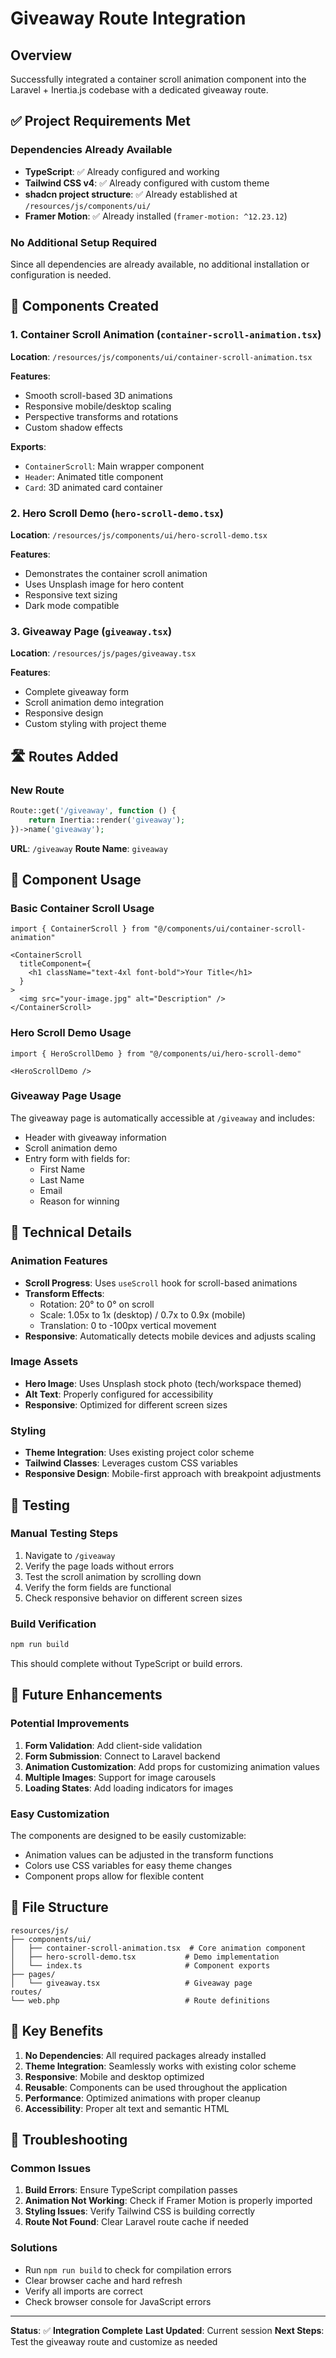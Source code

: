 # Giveaway Route Integration

## Overview
Successfully integrated a container scroll animation component into the Laravel + Inertia.js codebase with a dedicated giveaway route.

## ✅ Project Requirements Met

### Dependencies Already Available
- **TypeScript**: ✅ Already configured and working
- **Tailwind CSS v4**: ✅ Already configured with custom theme
- **shadcn project structure**: ✅ Already established at `/resources/js/components/ui/`
- **Framer Motion**: ✅ Already installed (`framer-motion: ^12.23.12`)

### No Additional Setup Required
Since all dependencies are already available, no additional installation or configuration is needed.

## 🚀 Components Created

### 1. Container Scroll Animation (`container-scroll-animation.tsx`)
**Location**: `/resources/js/components/ui/container-scroll-animation.tsx`

**Features**:
- Smooth scroll-based 3D animations
- Responsive mobile/desktop scaling
- Perspective transforms and rotations
- Custom shadow effects

**Exports**:
- `ContainerScroll`: Main wrapper component
- `Header`: Animated title component
- `Card`: 3D animated card container

### 2. Hero Scroll Demo (`hero-scroll-demo.tsx`)
**Location**: `/resources/js/components/ui/hero-scroll-demo.tsx`

**Features**:
- Demonstrates the container scroll animation
- Uses Unsplash image for hero content
- Responsive text sizing
- Dark mode compatible

### 3. Giveaway Page (`giveaway.tsx`)
**Location**: `/resources/js/pages/giveaway.tsx`

**Features**:
- Complete giveaway form
- Scroll animation demo integration
- Responsive design
- Custom styling with project theme

## 🛣️ Routes Added

### New Route
```php
Route::get('/giveaway', function () {
    return Inertia::render('giveaway');
})->name('giveaway');
```

**URL**: `/giveaway`
**Route Name**: `giveaway`

## 🎨 Component Usage

### Basic Container Scroll Usage
```tsx
import { ContainerScroll } from "@/components/ui/container-scroll-animation"

<ContainerScroll
  titleComponent={
    <h1 className="text-4xl font-bold">Your Title</h1>
  }
>
  <img src="your-image.jpg" alt="Description" />
</ContainerScroll>
```

### Hero Scroll Demo Usage
```tsx
import { HeroScrollDemo } from "@/components/ui/hero-scroll-demo"

<HeroScrollDemo />
```

### Giveaway Page Usage
The giveaway page is automatically accessible at `/giveaway` and includes:
- Header with giveaway information
- Scroll animation demo
- Entry form with fields for:
  - First Name
  - Last Name
  - Email
  - Reason for winning

## 🔧 Technical Details

### Animation Features
- **Scroll Progress**: Uses `useScroll` hook for scroll-based animations
- **Transform Effects**: 
  - Rotation: 20° to 0° on scroll
  - Scale: 1.05x to 1x (desktop) / 0.7x to 0.9x (mobile)
  - Translation: 0 to -100px vertical movement
- **Responsive**: Automatically detects mobile devices and adjusts scaling

### Image Assets
- **Hero Image**: Uses Unsplash stock photo (tech/workspace themed)
- **Alt Text**: Properly configured for accessibility
- **Responsive**: Optimized for different screen sizes

### Styling
- **Theme Integration**: Uses existing project color scheme
- **Tailwind Classes**: Leverages custom CSS variables
- **Responsive Design**: Mobile-first approach with breakpoint adjustments

## 🧪 Testing

### Manual Testing Steps
1. Navigate to `/giveaway`
2. Verify the page loads without errors
3. Test the scroll animation by scrolling down
4. Verify the form fields are functional
5. Check responsive behavior on different screen sizes

### Build Verification
```bash
npm run build
```
This should complete without TypeScript or build errors.

## 🔄 Future Enhancements

### Potential Improvements
1. **Form Validation**: Add client-side validation
2. **Form Submission**: Connect to Laravel backend
3. **Animation Customization**: Add props for customizing animation values
4. **Multiple Images**: Support for image carousels
5. **Loading States**: Add loading indicators for images

### Easy Customization
The components are designed to be easily customizable:
- Animation values can be adjusted in the transform functions
- Colors use CSS variables for easy theme changes
- Component props allow for flexible content

## 📁 File Structure
```
resources/js/
├── components/ui/
│   ├── container-scroll-animation.tsx  # Core animation component
│   ├── hero-scroll-demo.tsx           # Demo implementation
│   └── index.ts                       # Component exports
├── pages/
│   └── giveaway.tsx                   # Giveaway page
routes/
└── web.php                            # Route definitions
```

## 🎯 Key Benefits

1. **No Dependencies**: All required packages already installed
2. **Theme Integration**: Seamlessly works with existing color scheme
3. **Responsive**: Mobile and desktop optimized
4. **Reusable**: Components can be used throughout the application
5. **Performance**: Optimized animations with proper cleanup
6. **Accessibility**: Proper alt text and semantic HTML

## 🚨 Troubleshooting

### Common Issues
1. **Build Errors**: Ensure TypeScript compilation passes
2. **Animation Not Working**: Check if Framer Motion is properly imported
3. **Styling Issues**: Verify Tailwind CSS is building correctly
4. **Route Not Found**: Clear Laravel route cache if needed

### Solutions
- Run `npm run build` to check for compilation errors
- Clear browser cache and hard refresh
- Verify all imports are correct
- Check browser console for JavaScript errors

---

**Status**: ✅ **Integration Complete**
**Last Updated**: Current session
**Next Steps**: Test the giveaway route and customize as needed
